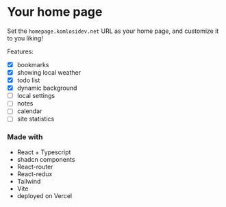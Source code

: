 # Your home page

Set the `homepage.komlosidev.net` URL as your home page, and customize it to you liking!

Features:
- [x] bookmarks
- [x] showing local weather
- [x] todo list
- [x] dynamic background
- [ ] local settings
- [ ] notes
- [ ] calendar
- [ ] site statistics

### Made with

- React + Typescript
- shadcn components
- React-router
- React-redux
- Tailwind
- Vite
- deployed on Vercel